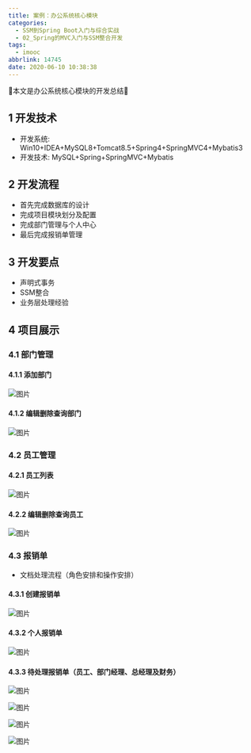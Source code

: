 ```yaml
---
title: 案例：办公系统核心模块
categories:
  - SSM到Spring Boot入门与综合实战
  - 02_Spring的MVC入门与SSM整合开发
tags:
  - imooc
abbrlink: 14745
date: 2020-06-10 10:38:38
---
```


:star2:本文是办公系统核心模块的开发总结:star2:

<!-- more -->

## 1 开发技术

- 开发系统: Win10+IDEA+MySQL8+Tomcat8.5+Spring4+SpringMVC4+Mybatis3
- 开发技术: MySQL+Spring+SpringMVC+Mybatis

## 2 开发流程

- 首先完成数据库的设计
- 完成项目模块划分及配置
- 完成部门管理与个人中心
- 最后完成报销单管理

## 3 开发要点

- 声明式事务
- SSM整合
- 业务层处理经验

## 4 项目展示

### 4.1 部门管理

#### 4.1.1 添加部门

![图片](/images/042_04_01.png)

#### 4.1.2 编辑删除查询部门

![图片](/images/042_04_02.png)

### 4.2 员工管理

#### 4.2.1 员工列表

![图片](/images/042_04_03.png)

#### 4.2.2 编辑删除查询员工

![图片](/images/042_04_04.png)

### 4.3 报销单

- 文档处理流程（角色安排和操作安排）

#### 4.3.1 创建报销单

![图片](/images/042_04_05.png)

#### 4.3.2 个人报销单

![图片](/images/042_04_06.png)

#### 4.3.3 待处理报销单（员工、部门经理、总经理及财务）

![图片](/images/042_04_07.png)

![图片](/images/042_04_08.png)

![图片](/images/042_04_09.png)

![图片](/images/042_04_10.png)
